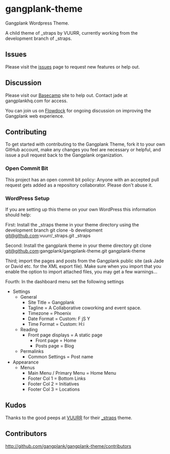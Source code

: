gangplank-theme
===============

Gangplank Wordpress Theme.

A child theme of _straps by VUURR, currently working from the development branch of _straps.

Issues
------

Please visit the [issues](https://github.com/gangplank/gangplank-theme/issues) page to request new features or help out.

Discussion
----------

Please visit our [Basecamp](https://gangplank.basecamphq.com/projects/11071561-gangplank-website/log) site to help out. Contact jade at gangplankhq.com for access.

You can join us on [Flowdock](https://integrum.flowdock.com/invitations/6525d90a026d03425b8ebbf3cc3e0477a02c125b-gp-website) for ongoing discussion on improving the Gangplank web experience.

Contributing
---------------

To get started with contributing to the Gangplank Theme, fork it to your own GitHub account, make any changes you feel are necessary or helpful, and issue a pull request back to the Gangplank organization.

### Open Commit Bit ###

This project has an open commit bit policy: Anyone with an accepted pull request gets added as a repository collaborator. Please don't abuse it.

### WordPress Setup ###

If you are setting up this theme on your own WordPress this information should help:

First: Install the _straps theme in your theme directory using the development branch
git clone -b development git@github.com:vuurr/_straps.git _straps

Second: Install the gangplank theme in your theme directory
git clone git@github.com:gangplank/gangplank-theme.git gangplank-theme

Third; import the pages and posts from the Gangplank public site (ask Jade or David etc. for the XML export file). Make sure when you import that you enable the option to import attached files, you may get a few warnings...

Fourth: In the dashboard menu set the following settings

* Settings
	* General
		* Site Title = Gangplank
		* Tagline = A Collaborative coworking and event space.
		* Timezone = Phoenix
		* Date Format = Custom: F jS Y
		* Time Format = Custom: H:i
	* Reading
		* Front page displays = A static page
			* Front page = Home
			* Posts page = Blog
	* Permalinks
		* Common Settings = Post name
* Appearance
	* Menus
		* Main Menu / Primary Menu = Home Menu
		* Footer Col 1 = Bottom Links
		* Footer Col 2 = Initiatives
		* Footer Col 3 = Locations

Kudos
------

Thanks to the good peeps at [VUURR](http://vuurr.com) for their [_straps](https://github.com/VUURR/_straps) theme.

Contributors
------------

http://github.com/gangplank/gangplank-theme/contributors

